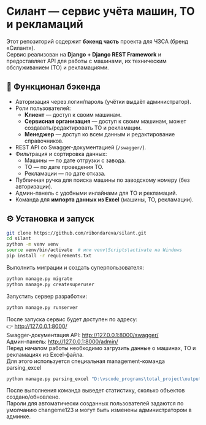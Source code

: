 # Силант — сервис учёта машин, ТО и рекламаций

Этот репозиторий содержит **бэкенд часть** проекта для ЧЗСА (бренд «Силант»).  
Сервис реализован на **Django + Django REST Framework** и предоставляет API для работы с машинами, их техническим обслуживанием (ТО) и рекламациями.

## 📌 Функционал бэкенда
- Авторизация через логин/пароль (учётки выдаёт администратор).
- Роли пользователей:
  - **Клиент** — доступ к своим машинам.
  - **Сервисная организация** — доступ к своим машинам, может создавать/редактировать ТО и рекламации.
  - **Менеджер** — доступ ко всем данным и редактирование справочников.
- REST API со Swagger-документацией (`/swagger/`).
- Фильтрация и сортировка данных:
  - Машины — по дате отгрузки с завода.
  - ТО — по дате проведения ТО.
  - Рекламации — по дате отказа.
- Публичная ручка для поиска машины по заводскому номеру (без авторизации).
- Админ-панель с удобными инлайнами для ТО и рекламаций.
- Команда для **импорта данных из Excel** (машины, ТО, рекламации).

## ⚙️ Установка и запуск
```bash
git clone https://github.com/ribondareva/silant.git
cd silant
python -m venv venv
source venv/bin/activate  # или venv\Scripts\activate на Windows
pip install -r requirements.txt
```
Выполнить миграции и создать суперпользователя:
```bash
python manage.py migrate
python manage.py createsuperuser
```
Запустить сервер разработки:
```bash
python manage.py runserver
```
После запуска сервис будет доступен по адресу:  
👉 http://127.0.0.1:8000/  
Swagger-документация API: http://127.0.0.1:8000/swagger/  
Админ-панель: http://127.0.0.1:8000/admin/  
Перед началом работы необходимо загрузить данные о машинах, ТО и рекламациях из Excel-файла.  
Для этого используется специальная management-команда parsing_excel  
```bash
python manage.py parsing_excel "D:\vscode_programs\total_project\output.xlsx" --machines "машины" --to "ТО output" --claims "рекламация output" --hdr-machines 3 --hdr-to 1 --hdr-claims 2 --service service
```
После выполнения команда выведет статистику, сколько объектов создано/обновлено.  
Пароли для автоматически созданных пользователей задаются по умолчанию changeme123 и могут быть изменены администратором в админке.

